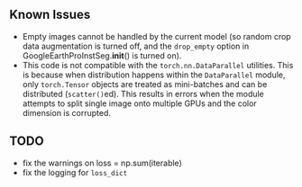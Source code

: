 ## Known Issues

* Empty images cannot be handled by the current model (so random crop data augmentation is turned off, and the `drop_empty` option in GoogleEarthProInstSeg.__init__() is turned on).
* This code is not compatible with the `torch.nn.DataParallel` utilities. This is because when distribution happens within the `DataParallel` module, only `torch.Tensor` objects are treated as mini-batches and can be distributed (`scatter()`ed). This results in errors when the module attempts to split single image onto multiple GPUs and the color dimension is corrupted.

## TODO

* fix the warnings on loss = np.sum(iterable)
* fix the logging for `loss_dict`
